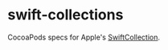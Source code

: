 # swift-collections
CocoaPods specs for Apple's [SwiftCollection](https://github.com/apple/swift-collections).
